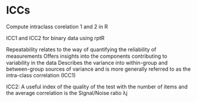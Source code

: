 # ICCs
Compute intraclass corelation 1 and 2 in R

ICC1 and ICC2 for binary data using rptR

Repeatability relates to the way of quantifying the reliability of measurements
Oﬀers insights into the components contributing to variability in the data
Describes the variance into within-group and between-group sources of variance 
and is more generally referred to as the intra-class correlation (ICC1)

ICC2: A useful index of the quality of the test with the number of items and the average correlation is the Signal/Noise ratio λj 
